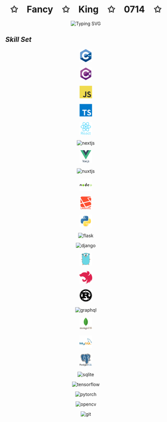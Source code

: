 <!-- Hi there 👋 -->
<p align="center">
    <h1 align='center'>✩&emsp;Fancy&emsp;✩&emsp;King&emsp;✩&emsp;0714&emsp;✩</h1>
</p>
<p align="center"><img src="https://readme-typing-svg.herokuapp.com?font=Algerian&weight=700&size=28&pause=1000&color=9B49E3FF&center=true&vCenter=true&width=600&height=50&lines=Senior&emsp;Full&emsp;Stack&emsp;Developer;%2B7&emsp;Years&emsp;Of&emsp;Experience;Versatile+%7C+Familiar+%7C+High+Quality" alt="Typing SVG" />
</p>

## *Skill Set*
<p align="center"><img src="https://raw.githubusercontent.com/devicons/devicon/master/icons/cplusplus/cplusplus-original.svg" alt="cplusplus" width="40" height="40"/></p>
<p align="center"><img src="https://raw.githubusercontent.com/devicons/devicon/master/icons/csharp/csharp-original.svg" alt="csharp" width="40" height="40"/></p>
<p align="center"><img src="https://raw.githubusercontent.com/devicons/devicon/master/icons/javascript/javascript-original.svg" alt="javascript" width="40" height="40"/></p>
<p align="center"><img src="https://raw.githubusercontent.com/devicons/devicon/master/icons/typescript/typescript-original.svg" alt="typescript" width="40" height="40"/></p>
<p align="center"><img src="https://raw.githubusercontent.com/devicons/devicon/master/icons/react/react-original-wordmark.svg" alt="react" width="40" height="40"/></p>
<p align="center"><img src="https://cdn.worldvectorlogo.com/logos/nextjs-2.svg" alt="nextjs" width="40" height="40"/></p>
<p align="center"><img src="https://raw.githubusercontent.com/devicons/devicon/master/icons/vuejs/vuejs-original-wordmark.svg" alt="vuejs" width="40" height="40"/></p>
<p align="center"><img src="https://www.vectorlogo.zone/logos/nuxtjs/nuxtjs-icon.svg" alt="nuxtjs" width="40" height="40"/></p>
<p align="center"><img src="https://raw.githubusercontent.com/devicons/devicon/master/icons/nodejs/nodejs-original-wordmark.svg" alt="nodejs" width="40" height="40"/></p>
<p align="center"><img src="https://raw.githubusercontent.com/devicons/devicon/master/icons/laravel/laravel-plain-wordmark.svg" alt="laravel" width="40" height="40"/></p>
<p align="center"><img src="https://raw.githubusercontent.com/devicons/devicon/master/icons/python/python-original.svg" alt="python" width="40" height="40"/></p>
<p align="center"><img src="https://www.vectorlogo.zone/logos/pocoo_flask/pocoo_flask-icon.svg" alt="flask" width="40" height="40"/></p>
<p align="center"><img src="https://cdn.worldvectorlogo.com/logos/django.svg" alt="django" width="40" height="40"/></p>
<p align="center"><img src="https://raw.githubusercontent.com/devicons/devicon/master/icons/go/go-original.svg" alt="go" width="40" height="40"/></p>
<p align="center"><img src="https://raw.githubusercontent.com/devicons/devicon/master/icons/nestjs/nestjs-plain.svg" alt="nestjs" width="40" height="40"/></p>
<p align="center"><img src="https://raw.githubusercontent.com/devicons/devicon/master/icons/rust/rust-plain.svg" alt="rust" width="40" height="40"/></p>
<p align="center"><img src="https://www.vectorlogo.zone/logos/graphql/graphql-icon.svg" alt="graphql" width="40" height="40"/></p>
<p align="center"><img src="https://raw.githubusercontent.com/devicons/devicon/master/icons/mongodb/mongodb-original-wordmark.svg" alt="mongodb" width="40" height="40"/></p>
<p align="center"><img src="https://raw.githubusercontent.com/devicons/devicon/master/icons/mysql/mysql-original-wordmark.svg" alt="mysql" width="40" height="40"/></p>
<p align="center"><img src="https://raw.githubusercontent.com/devicons/devicon/master/icons/postgresql/postgresql-original-wordmark.svg" alt="postgresql" width="40" height="40"/></p>
<p align="center"><img src="https://www.vectorlogo.zone/logos/sqlite/sqlite-icon.svg" alt="sqlite" width="40" height="40"/></p>
<p align="center"><img src="https://www.vectorlogo.zone/logos/tensorflow/tensorflow-icon.svg" alt="tensorflow" width="40" height="40"/></p>
<p align="center"><img src="https://www.vectorlogo.zone/logos/pytorch/pytorch-icon.svg" alt="pytorch" width="40" height="40"/></p>
<p align="center"><img src="https://www.vectorlogo.zone/logos/opencv/opencv-icon.svg" alt="opencv" width="40" height="40"/></p>
<p align="center"><img src="https://www.vectorlogo.zone/logos/git-scm/git-scm-icon.svg" alt="git" width="40" height="40"/></p>

